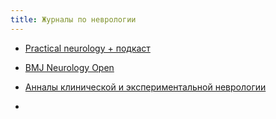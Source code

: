 ```yaml
---
title: Журналы по неврологии
---
```


- [Practical neurology + подкаст](https://pn.bmj.com/)

- [BMJ Neurology Open](https://neurologyopen.bmj.com/)

- [Анналы клинической и экспериментальной неврологии](https://annaly-nevrologii.com/journal/pathID/index)

- 
